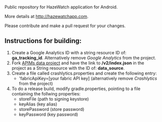 Public repository for HazeWatch application for Android.

More details at http://hazewatchapp.com.

Please contribute and make a pull request for your changes.

Instructions for building:
--------------------------
1. Create a Google Analytics ID with a string resource ID of: **ga_tracking_id**. Alternatively remove *Google Analytics* from the project.
2. Fork [APIMs data project](https://github.com/HazeWatchApp/apims_data) and have the link to **/v2/index.json** in the project as a String resource with the ID of: **data_source**.
3. Create a file called crashlytics.properties and create the following entry:
    * 'fabricApiKey=[your fabric API key] (alternatively remove *Crashlytics* from the project)
4. To do a release build, modify gradle.properties, pointing to a file containing the follwing properties:
    * storeFile (path to signing keystore)
    * keyAlias (key alias)
    * storePassword (store password)
    * keyPassword (key password)
